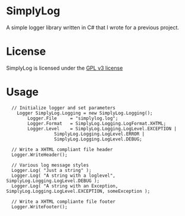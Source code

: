 SimplyLog
=========

A simple logger library written in C# that I wrote for a previous project.

License
=======

SimplyLog is licensed under the [GPL v3 license](http://www.tldrlegal.com/license/gnu-general-public-license-v3-%28gpl-3%29)

Usage
=====

      // Initialize logger and set parameters
  		Logger SimplyLog.Logging = new SimplyLog.Logging();
			Logger.File		= "simplylog.log";
			Logger.Format	= SimplyLog.Logging.LogFormat.XHTML;
			Logger.Level 	= SimplyLog.Logging.LogLevel.EXCEPTION | 
                      SimplyLog.Logging.LogLevel.ERROR |
                      SimplyLog.Logging.LogLevel.DEBUG;
                      
      // Write a XHTML compliant file header
      Logger.WriteHeader();
      
      // Various log message styles
      Logger.Log( "Just a string" );
      Logger.Log( "A string with a loglevel", SimplyLog.Logging.LogLevel.DEBUG );
      Logger.Log( "A string with an Exception, SimplyLog.Logging.LogLevel.EXCEPTION, someException );
      
      // Write a XHTML compliante file footer
      Logger.WriteFooter();
